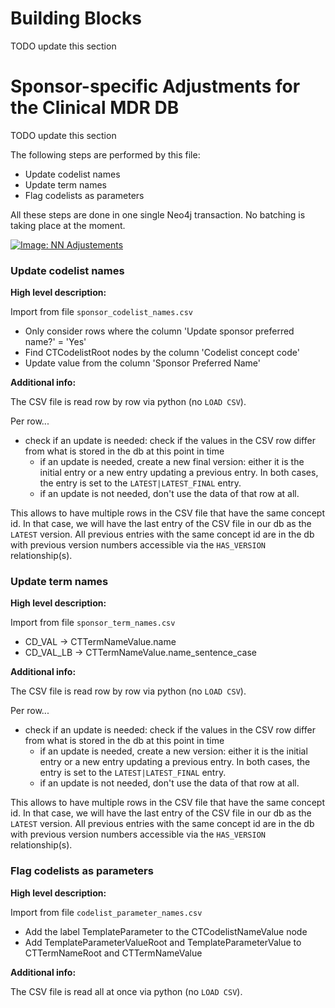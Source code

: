 # Building Blocks

TODO update this section

# Sponsor-specific Adjustments for the Clinical MDR DB

TODO update this section


The following steps are performed by this file:

* Update codelist names
* Update term names
* Flag codelists as parameters

All these steps are done in one single Neo4j transaction.
No batching is taking place at the moment.


[![Image: NN Adjustements](~@source/images/nn/novo-nordisk-adjustments.svg)](../../images/nn/novo-nordisk-adjustments.svg)


### Update codelist names

**High level description:**

Import from file `sponsor_codelist_names.csv`

- Only consider rows where the column
  'Update sponsor preferred name?' = 'Yes'
- Find CTCodelistRoot nodes by the column
  'Codelist concept code'
- Update value from the column
  'Sponsor Preferred Name'

**Additional info:**

The CSV file is read row by row via python (no `LOAD CSV`).

Per row...
* check if an update is needed:
  check if the values in the CSV row differ from what is stored in the db at this point in time
    * if an update is needed, create a new final version: either it is the initial entry or
      a new entry updating a previous entry. In both cases, the entry is set to the `LATEST|LATEST_FINAL` entry.
    * if an update is not needed, don't use the data of that row at all.

This allows to have multiple rows in the CSV file that have the same concept id.
In that case, we will have the last entry of the CSV file in our db as the `LATEST` version.
All previous entries with the same concept id are in the db with previous version numbers
accessible via the `HAS_VERSION` relationship(s).

### Update term names

**High level description:**

Import from file `sponsor_term_names.csv`

- CD_VAL -> CTTermNameValue.name
- CD_VAL_LB -> CTTermNameValue.name_sentence_case

**Additional info:**

The CSV file is read row by row via python (no `LOAD CSV`).

Per row...
* check if an update is needed:
  check if the values in the CSV row differ from what is stored in the db at this point in time
    * if an update is needed, create a new version: either it is the initial entry or
      a new entry updating a previous entry. In both cases, the entry is set to the `LATEST|LATEST_FINAL` entry.
    * if an update is not needed, don't use the data of that row at all.

This allows to have multiple rows in the CSV file that have the same concept id.
In that case, we will have the last entry of the CSV file in our db as the `LATEST` version.
All previous entries with the same concept id are in the db with previous version numbers
accessible via the `HAS_VERSION` relationship(s).

### Flag codelists as parameters

**High level description:**

Import from file `codelist_parameter_names.csv`

- Add the label TemplateParameter to the
  CTCodelistNameValue node
- Add TemplateParameterValueRoot and
  TemplateParameterValue to CTTermNameRoot
  and CTTermNameValue

**Additional info:**

The CSV file is read all at once via python (no `LOAD CSV`).
